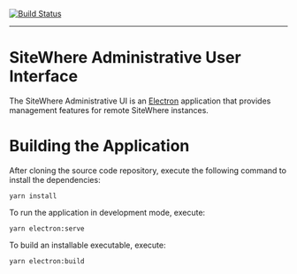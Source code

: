[![Build Status](https://travis-ci.org/sitewhere/sitewhere-admin-ui.svg?branch=master)](https://travis-ci.org/sitewhere/sitewhere-admin-ui)

---

# SiteWhere Administrative User Interface

The SiteWhere Administrative UI is an [Electron](https://electronjs.org/) application that
provides management features for remote SiteWhere instances. 

# Building the Application

After cloning the source code repository, execute the following command to install the dependencies:

```
yarn install
```

To run the application in development mode, execute:

```
yarn electron:serve
```

To build an installable executable, execute:

```
yarn electron:build
```
